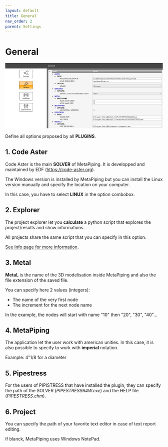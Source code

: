 ```yaml
---
layout: default
title: General
nav_order: 2
parent: Settings
---
```


# General

![Image](../Images/General.jpg)

Define all options proposed by all **PLUGINS**.

## 1. Code Aster

Code Aster is the main **SOLVER** of MetaPiping. It is developped and maintained by EDF (https://code-aster.org).

The Windows version is installed by MetaPiping but you can install the Linux version manually and specify the location on your computer.

In this case, you have to select **LINUX** in the option combobox.

## 2. Explorer

The project explorer let you **calculate** a python script that explores the project/results and show informations.

All projects share the same script that you can specify in this option.

[See Info page for more information](https://documentation.metapiping.com/Python/Info.html).

## 3. Metal

**MetaL** is the name of the 3D modelisation inside MetaPiping and also the file extension of the saved file.

You can specify here 2 values (integers):
* The name of the very first node
* The increment for the next node name

In the example, the nodes will start with name "10" then "20", "30", "40"...

## 4. MetaPiping

The application let the user work with american unities. In this case, it is also possible to specify to work with **imperial** notation.

Example: 4"1/8 for a diameter

## 5. Pipestress

For the users of PIPISTRESS that have installed the plugin, they can specify the path of the SOLVER (*PIPESTRESS64W.exe*) and the HELP file (*PIPESTRESS.chm*).

## 6. Project

You can specify the path of your favorite text editor in case of text report editing.

If blanck, MetaPiping uses Windows NotePad.

